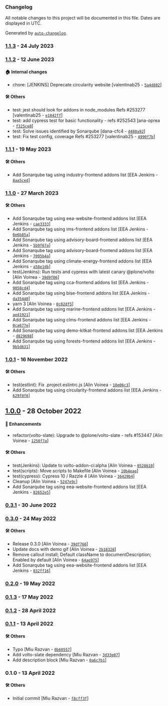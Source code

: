 ### Changelog

All notable changes to this project will be documented in this file. Dates are displayed in UTC.

Generated by [`auto-changelog`](https://github.com/CookPete/auto-changelog).

### [1.1.3](https://github.com/eea/volto-description-block/compare/1.1.2...1.1.3) - 24 July 2023

### [1.1.2](https://github.com/eea/volto-description-block/compare/1.1.1...1.1.2) - 12 June 2023

#### :house: Internal changes

- chore: [JENKINS] Deprecate circularity website [valentinab25 - [`5a4d802`](https://github.com/eea/volto-description-block/commit/5a4d80276c4b9474484236e371eec034d49d3381)]

#### :hammer_and_wrench: Others

- test: jest should look for addons in node_modules Refs #253277 [valentinab25 - [`e1842ff`](https://github.com/eea/volto-description-block/commit/e1842ffb1d825c5dab556003e6d9343ef1f8329e)]
- test: add cypress test for basic functionality - refs #252543 [ana-oprea - [`f325ce8`](https://github.com/eea/volto-description-block/commit/f325ce852665e7b26455cc23efcf3b8ca18a04c2)]
- test: Solve issues identified by Sonarqube [dana-cfc4 - [`d480a92`](https://github.com/eea/volto-description-block/commit/d480a92fa31425d05c84cb630bf4ad464391e9d5)]
- test: Fix test config, coverage Refs #253277 [valentinab25 - [`4990f7b`](https://github.com/eea/volto-description-block/commit/4990f7b7e486b895a8052b4458488f2f63f8e47f)]
### [1.1.1](https://github.com/eea/volto-description-block/compare/1.1.0...1.1.1) - 19 May 2023

#### :hammer_and_wrench: Others

- Add Sonarqube tag using industry-frontend addons list [EEA Jenkins - [`8aa5ced`](https://github.com/eea/volto-description-block/commit/8aa5ced5f4a21326059d86e1bd9c608b672569f1)]
### [1.1.0](https://github.com/eea/volto-description-block/compare/1.0.1...1.1.0) - 27 March 2023

#### :hammer_and_wrench: Others

- Add Sonarqube tag using eea-website-frontend addons list [EEA Jenkins - [`cae3333`](https://github.com/eea/volto-description-block/commit/cae3333ea521533d15b05401a831425751e5dc15)]
- Add Sonarqube tag using ims-frontend addons list [EEA Jenkins - [`0e6b85a`](https://github.com/eea/volto-description-block/commit/0e6b85af26f7a68b737650fe43cb59ab9304a888)]
- Add Sonarqube tag using advisory-board-frontend addons list [EEA Jenkins - [`5b9f67a`](https://github.com/eea/volto-description-block/commit/5b9f67a41812aa0cd126ede14fd13b3cbd4f84ab)]
- Add Sonarqube tag using advisory-board-frontend addons list [EEA Jenkins - [`7095b4a`](https://github.com/eea/volto-description-block/commit/7095b4a17ba4ec6c5650cd6233dac8420accd1a8)]
- Add Sonarqube tag using climate-energy-frontend addons list [EEA Jenkins - [`a58e1db`](https://github.com/eea/volto-description-block/commit/a58e1db4c880028780cda54a386a06d72bf89877)]
- test(Jenkins): Run tests and cypress with latest canary @plone/volto [Alin Voinea - [`39d9f06`](https://github.com/eea/volto-description-block/commit/39d9f06e028c5006cf29e62984647e4fa8d4fc80)]
- Add Sonarqube tag using cca-frontend addons list [EEA Jenkins - [`9058cd4`](https://github.com/eea/volto-description-block/commit/9058cd46e1922e46ce13038c0d9dbe4b39fa4354)]
- Add Sonarqube tag using bise-frontend addons list [EEA Jenkins - [`da35440`](https://github.com/eea/volto-description-block/commit/da35440d53b6fbaf9462f2950791a473b674b67a)]
- yarn 3 [Alin Voinea - [`0c02df5`](https://github.com/eea/volto-description-block/commit/0c02df5f5c1a26656018d68927aa437ce37df8c3)]
- Add Sonarqube tag using marine-frontend addons list [EEA Jenkins - [`aed1921`](https://github.com/eea/volto-description-block/commit/aed1921e2e0493afd2a7e8fe37428643069f9487)]
- Add Sonarqube tag using clms-frontend addons list [EEA Jenkins - [`0ca677e`](https://github.com/eea/volto-description-block/commit/0ca677e3732f5f7dba50dae8d60d43e95c7ecfb1)]
- Add Sonarqube tag using demo-kitkat-frontend addons list [EEA Jenkins - [`d829698`](https://github.com/eea/volto-description-block/commit/d82969855addee8478a43f1440b0dba003f5f9c2)]
- Add Sonarqube tag using forests-frontend addons list [EEA Jenkins - [`9b5d631`](https://github.com/eea/volto-description-block/commit/9b5d6310df3a32d8b29085eb843e727a5a19ceb7)]
### [1.0.1](https://github.com/eea/volto-description-block/compare/1.0.0...1.0.1) - 16 November 2022

#### :hammer_and_wrench: Others

- test(estlint): Fix .project.eslintrc.js [Alin Voinea - [`18e06c3`](https://github.com/eea/volto-description-block/commit/18e06c387847079ba8dee0ac5c059e8bba7671e7)]
- Add Sonarqube tag using circularity-frontend addons list [EEA Jenkins - [`629f0f6`](https://github.com/eea/volto-description-block/commit/629f0f6867bc7b69f571eea5d61df57473c1f1c4)]
## [1.0.0](https://github.com/eea/volto-description-block/compare/0.3.1...1.0.0) - 28 October 2022

#### :nail_care: Enhancements

- refactor(volto-slate): Upgrade to @plone/volto-slate - refs #153447 [Alin Voinea - [`1250f7a`](https://github.com/eea/volto-description-block/commit/1250f7a3be60ace96a8c69734c053a833c5e8e7f)]

#### :hammer_and_wrench: Others

- test(Jenkins): Update to volto-addon-ci:alpha [Alin Voinea - [`0528610`](https://github.com/eea/volto-description-block/commit/05286106b8728083164f08cba443cad4e0c2434a)]
- test(scripts): Move scripts to Makefile [Alin Voinea - [`10b4eae`](https://github.com/eea/volto-description-block/commit/10b4eaec24009403b4100a29550d536c4e08d9a2)]
- test(cypress): Cypress 10 / Razzle 4 [Alin Voinea - [`36429b4`](https://github.com/eea/volto-description-block/commit/36429b4656333472038fd245623736042e9cc2ae)]
- Cleanup [Alin Voinea - [`5247e9c`](https://github.com/eea/volto-description-block/commit/5247e9cca2751495c91a52ce8cd0a3992a399df1)]
- Add Sonarqube tag using eea-website-frontend addons list [EEA Jenkins - [`82652e5`](https://github.com/eea/volto-description-block/commit/82652e51b86f31d9a10e75c6986d3b44182b4931)]
### [0.3.1](https://github.com/eea/volto-description-block/compare/0.3.0...0.3.1) - 30 June 2022

### [0.3.0](https://github.com/eea/volto-description-block/compare/0.2.0...0.3.0) - 24 May 2022

#### :hammer_and_wrench: Others

- Release 0.3.0 [Alin Voinea - [`39df766`](https://github.com/eea/volto-description-block/commit/39df76639343b340bb8369342728a35a0a7260f7)]
- Update docs with demo gif [Alin Voinea - [`2b18328`](https://github.com/eea/volto-description-block/commit/2b183280ea637d53c1b20e933972d41bab0f08c8)]
- Remove callout install; Default className to documentDescription; Enabled by default [Alin Voinea - [`64ae975`](https://github.com/eea/volto-description-block/commit/64ae975fdfe05f3e87788d09735282b756be1559)]
- Add Sonarqube tag using eea-website-frontend addons list [EEA Jenkins - [`032ff16`](https://github.com/eea/volto-description-block/commit/032ff162b8c89c951840f6ae020480e4ae68272c)]
### [0.2.0](https://github.com/eea/volto-description-block/compare/0.1.3...0.2.0) - 19 May 2022

### [0.1.3](https://github.com/eea/volto-description-block/compare/0.1.2...0.1.3) - 17 May 2022

### [0.1.2](https://github.com/eea/volto-description-block/compare/0.1.1...0.1.2) - 28 April 2022

### [0.1.1](https://github.com/eea/volto-description-block/compare/0.1.0...0.1.1) - 13 April 2022

#### :hammer_and_wrench: Others

- Typo [Miu Razvan - [`0b60557`](https://github.com/eea/volto-description-block/commit/0b60557075668aa6f852857f6d25ca469fc6279a)]
- Add volto-slate dependency [Miu Razvan - [`3d33e07`](https://github.com/eea/volto-description-block/commit/3d33e0795af0a8cabce1bfb6562c35cda8e5bc66)]
- Add description block [Miu Razvan - [`0a6c7b1`](https://github.com/eea/volto-description-block/commit/0a6c7b167ea4037b47df5bea39932a5d03778954)]
### 0.1.0 - 13 April 2022

#### :hammer_and_wrench: Others

- Initial commit [Miu Razvan - [`f8cff3f`](https://github.com/eea/volto-description-block/commit/f8cff3fe130af00ee150f3200b67acae4836ec70)]
